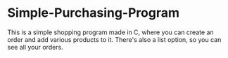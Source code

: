 # Simple-Purchasing-Program
This is a simple shopping program made in C, where you can create an order and add various products to it. There's also a list option, so you can see all your orders.
